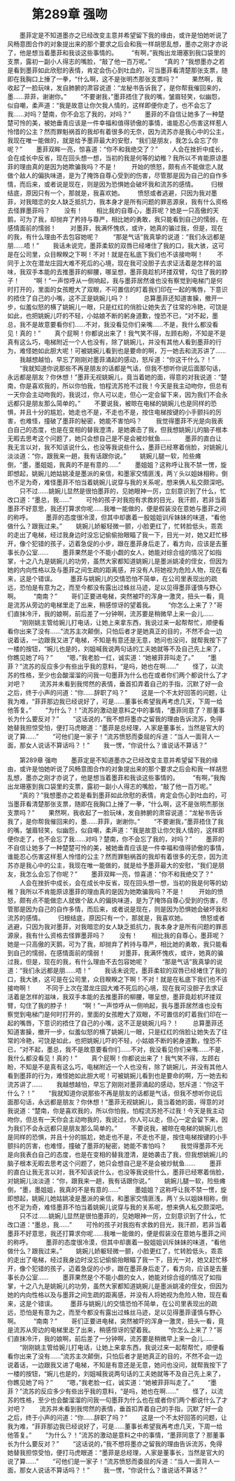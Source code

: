 # 　　第289章 强吻
　　墨菲定是不知道墨亦之已经改变主意并希望留下我的缘由，或许是怕她听说了风畅意图合作的对象提出来的那个要求之后会和我一样胡思乱想，墨亦之刚才亦说了，他是想当着墨菲和我谈这些事情的。
　　“有啊，”我掏出龙珊塞到我口袋里的支票，露初一副小人得志的嘴脸，“敲了他一百万呢。”
　　“真的？”我想墨亦之若是看到墨菲如此欣慰的表情，肯定会伤心到吐血的，可当墨菲看清楚那张支票，随即在我胸口上捶了一拳，“什么啊，这不是张明杰那张支票吗？”
　　果然啊，我收起了一脸玩味，发自肺腑的肃容说道：“龙秘书告诉我了，是你帮我催回来的，墨……菲菲，谢谢你。”
　　“不要谢我，”墨菲捂住了我的嘴，皱眉轻笑，似幽怨，似自嘲，柔声道：“我是故意让你欠我人情的，这样即便你走了，也不会忘了我……对吗？楚南，你不会忘了我的，对吗？”
　　墨菲的不自信让她多了一种楚楚可怜的美，被她垂青应该是一件幸福和值得骄傲的事情，谁能忍心伤害这样惹人怜惜的公主？然而罪魁祸首的我却有着很多的无奈，因为流苏亦是我心中的公主，我现在唯一能做的，就是给予墨菲最大的安慰，“我们是朋友，我怎么会忘了你呢？”
　　墨菲双眸一亮，惊喜道：“你不和我绝交了？”
　　人会在挫折中成长，会在成长中反省，现在回头想一想，当初的我是何等的幼稚？我所以不肯能原谅墨菲的理由真的是因为她欺骗我吗？不是！
　　开始的愤怒，颇有点不能做恋人就做个敌人的偏执味道，是为了掩饰自尊心受到的伤害，尽管那是因为自己的自作多情，而后来，或者说是现在，则是因为恐惧她会破坏我和流苏的感情。
　　归根结底，原因只有一个，那就是，我喜欢她。
　　愤怒或者逃避，只因为我对墨菲，对我暗恋的女人缺乏抵抗力，我本身才是所有问题的罪恶源泉，我有什么资格去怪罪墨菲吗？
　　没有！
　　相比我的自尊心，墨菲呢？她是一只高傲的天鹅，可为了我，却抛弃了矜持与尊严，相比她的勇敢，我只能看到自己的懦弱，在感情面前的懦弱！
　　对墨菲，我满怀愧疚，或许，她真的骗过我，但是，现在的我，有什么理由不去包容她呢？
　　“那是气话”我真挚的说道：“我们永远都是朋……唔！”
　　我话未说完，墨菲柔软的双唇已经堵住了我的口，我大骇，这可是在公司里，众目睽睽之下啊！不对！就是在私底下我们也不该接吻啊！
　　不同于上次在潜龙庄园大难不死后的心境，现在我可没胆子去求证活着是怎样的滋味，我双手本能的去推墨菲的柳腰，哪呈想，墨菲竟趁机环搂双臂，勾住了我的脖子！
　　“啊！”一声惊呼从一侧响起，我与墨菲居然谁也没有察觉到电梯门是何时打开的，里面的女孩瞪大了双眼，不可置信的盯着我们印在一起的嘴唇，下意识的捂住了自己的小嘴，这不正是姚婉儿吗？！
　　总算墨菲还知道害臊，撤开一步，似羞似怒的横了姚婉儿一眼，只是红红的俏脸让她失去了往常的冷艳，可饶是如此，也把姚婉儿吓的不轻，小姑娘不断的躬身道歉，惶恐不已，“对不起，墨总，我不是故意要看你们……不对，我没看见你们亲嘴……不是，我什么都没看见！真的！”
　　真个屁啊！你都说出来了！我气笑不得，左顾右盼，不知是不是真有这么巧，电梯附近一个人也没有，除了姚婉儿，并没有其他人看到墨菲的行为，难怪她如此胆大呢！可被姚婉儿看到也是要命的啊，万一她去和流苏讲了……
　　我越想越怕，早忘了刚刚对墨菲涌起的感动，怒斥道：“你这干什么？！”
　　“我就知道你说那些不再是朋友的话都是气话，但我不想听你说后面那句话，永远都是朋友？你休想！”墨菲无视姚婉儿，竟当着她的面，得意的对我说道：“楚南，你是喜欢我的，所以你怕我，怕程流苏抢不过我！今天是我主动吻你，但总有一天你会主动吻我的，我说过，你人可以走，但心一定会留下来，因为我们不会永远都只是朋友那么简单的。”
　　不要说我，被晾在电梯的姚婉儿也是同样的恐惧，并且十分的尴尬，她走也不是，不走也不是，按住电梯按键的小手颤抖的厉害，也难怪，撞破了墨菲的秘密，她能不害怕吗？
　　我觉得墨菲不光是向我表白自己的态度，也是在变相的替我澄清，是她袭击了我，但我想姚婉儿的脑子根本无暇去思考这个问题了，她只会想自己是不是会被炒鱿鱼……
　　墨菲的直白让我无言以对，我不知该说什么，也没等我说些什么，墨菲已经寒着俏脸，对姚婉儿淡淡道：“你，跟我来一趟，我有话跟你说。”
　　姚婉儿腿一软，险些瘫倒，“墨，墨姐姐，我真的不是有意的……”
　　墨姐姐？这称呼让我不禁一愣，旋即想起，姚婉儿她姑姚凌是墨派的亲信，和墨家交情匪浅，两丫头以姐妹相称，倒也不足为奇，难怪墨菲不怕当着姚婉儿说穿与我的关系呢，想来俩人私交颇深吧。
　　只不过……姚婉儿显然是很怕墨菲的，见她眼神一厉，立刻意识到了什么，忙改口道：“墨总，我……”
　　可怜的孩子对我抱有求救的目光，我汗颜，若非当着墨菲不好意思，我还打算求你呢……我唯一能做的，便是假装没在意她与墨菲之间的称呼。
　　墨菲的态度很冷漠，但其中却裹着一股姐姐训斥妹妹的味道，“看他做什么？跟我过来。”
　　姚婉儿娇躯轻微一颤，小脸更红了，忙转脸低头，乖乖的走出了电梯，经过我身边时没忘记偷偷抬眼瞄了我一下，目光一对，她又赶忙移开，像个犯错的孩子，迈着急促的小步，跟在墨菲身后走了，看方向，应该是去董事长办公室……
　　墨菲果然是个不能小觑的女人，她能对综合组的情况了如指掌，十之八九是姚婉儿的功劳，虽然大家都知道姚婉儿是墨派姚凌的侄女，但因为她的内向性格以及与墨菲之间生疏的距离感，并没有人将她视为危险人物，现在看来，这是个错误。
　　墨菲与姚婉儿的交情恐怕不简单，在公司里表现出的疏远，恐怕是有意为之，而至今都没有露出过蛛丝马迹，足以见得墨菲谨慎与野心啊。
　　“南南？”
　　哥们正要进电梯，突然被吓的浑身一激灵，扭头一看，竟是流苏从旁边的电梯里走了出来，稍感惊讶的望着我。
　　“你怎么上来了？”哥们直抹冷汗，我的娘啊，前后差了一分钟啊，流苏要是稍微早上来一会儿……
　　“刚刚姚主管给婉儿打电话，让她上来拿东西，我说过来一起帮帮忙，顺便看看你出来了没有……”流苏主次颠倒，只怕后者才是她真正的目的，不然不会一边说着话，一边跟我又进了电梯，不知是有意还是无意，她问也没问，就帮我按下了一楼的按钮，“婉儿也是的，刘姐喊我说两句话的工夫她就等不及自己先上来了，你瞧见她了吗？”
　　“嗯，”我老脸一红，诚实道：“她被菲菲叫走了。”
　　“墨菲？”流苏的反应多少有些出乎我的意料，“是吗，她也在啊……”
　　怪了，以流苏的性格，至少也会酸溜溜的问我一句墨菲为什么也在或者你们两个都说什么了才对吧？
　　流苏并未看到我愕然的表情，垂首扣弄着自己的手指，沉默了好一会之后，终于小声的问道：“你……辞职了吗？”
　　这是一个不太好回答的问题，让我为难，“菲菲那边我已经说好了，可是……董事长希望我再考虑几天，下周一给他答复。”
　　“为什么？！”流苏的激动是意料之中的事情，“墨菲同意了？那董事长为什么要反对？”
　　“这话说的，”我不想将墨亦之留我的理由告诉流苏，免得她替我担惊受怕，便打马虎眼道：“墨菲是总经理，人家是董事长，当然是官大的说了算……”
　　“可他们是一家子！”流苏愤怒而委屈的斥道：“当人一面背人一面，那女人说话不算话吗？！”
　　我一愣，“你说什么？谁说话不算话？”

　　第289章 强吻
　　墨菲定是不知道墨亦之已经改变主意并希望留下我的缘由，或许是怕她听说了风畅意图合作的对象提出来的那个要求之后会和我一样胡思乱想，墨亦之刚才亦说了，他是想当着墨菲和我谈这些事情的。
　　“有啊，”我掏出龙珊塞到我口袋里的支票，露初一副小人得志的嘴脸，“敲了他一百万呢。”
　　“真的？”我想墨亦之若是看到墨菲如此欣慰的表情，肯定会伤心到吐血的，可当墨菲看清楚那张支票，随即在我胸口上捶了一拳，“什么啊，这不是张明杰那张支票吗？”
　　果然啊，我收起了一脸玩味，发自肺腑的肃容说道：“龙秘书告诉我了，是你帮我催回来的，墨……菲菲，谢谢你。”
　　“不要谢我，”墨菲捂住了我的嘴，皱眉轻笑，似幽怨，似自嘲，柔声道：“我是故意让你欠我人情的，这样即便你走了，也不会忘了我……对吗？楚南，你不会忘了我的，对吗？”
　　墨菲的不自信让她多了一种楚楚可怜的美，被她垂青应该是一件幸福和值得骄傲的事情，谁能忍心伤害这样惹人怜惜的公主？然而罪魁祸首的我却有着很多的无奈，因为流苏亦是我心中的公主，我现在唯一能做的，就是给予墨菲最大的安慰，“我们是朋友，我怎么会忘了你呢？”
　　墨菲双眸一亮，惊喜道：“你不和我绝交了？”
　　人会在挫折中成长，会在成长中反省，现在回头想一想，当初的我是何等的幼稚？我所以不肯能原谅墨菲的理由真的是因为她欺骗我吗？不是！
　　开始的愤怒，颇有点不能做恋人就做个敌人的偏执味道，是为了掩饰自尊心受到的伤害，尽管那是因为自己的自作多情，而后来，或者说是现在，则是因为恐惧她会破坏我和流苏的感情。
　　归根结底，原因只有一个，那就是，我喜欢她。
　　愤怒或者逃避，只因为我对墨菲，对我暗恋的女人缺乏抵抗力，我本身才是所有问题的罪恶源泉，我有什么资格去怪罪墨菲吗？
　　没有！
　　相比我的自尊心，墨菲呢？她是一只高傲的天鹅，可为了我，却抛弃了矜持与尊严，相比她的勇敢，我只能看到自己的懦弱，在感情面前的懦弱！
　　对墨菲，我满怀愧疚，或许，她真的骗过我，但是，现在的我，有什么理由不去包容她呢？
　　“那是气话”我真挚的说道：“我们永远都是朋……唔！”
　　我话未说完，墨菲柔软的双唇已经堵住了我的口，我大骇，这可是在公司里，众目睽睽之下啊！不对！就是在私底下我们也不该接吻啊！
　　不同于上次在潜龙庄园大难不死后的心境，现在我可没胆子去求证活着是怎样的滋味，我双手本能的去推墨菲的柳腰，哪呈想，墨菲竟趁机环搂双臂，勾住了我的脖子！
　　“啊！”一声惊呼从一侧响起，我与墨菲居然谁也没有察觉到电梯门是何时打开的，里面的女孩瞪大了双眼，不可置信的盯着我们印在一起的嘴唇，下意识的捂住了自己的小嘴，这不正是姚婉儿吗？！
　　总算墨菲还知道害臊，撤开一步，似羞似怒的横了姚婉儿一眼，只是红红的俏脸让她失去了往常的冷艳，可饶是如此，也把姚婉儿吓的不轻，小姑娘不断的躬身道歉，惶恐不已，“对不起，墨总，我不是故意要看你们……不对，我没看见你们亲嘴……不是，我什么都没看见！真的！”
　　真个屁啊！你都说出来了！我气笑不得，左顾右盼，不知是不是真有这么巧，电梯附近一个人也没有，除了姚婉儿，并没有其他人看到墨菲的行为，难怪她如此胆大呢！可被姚婉儿看到也是要命的啊，万一她去和流苏讲了……
　　我越想越怕，早忘了刚刚对墨菲涌起的感动，怒斥道：“你这干什么？！”
　　“我就知道你说那些不再是朋友的话都是气话，但我不想听你说后面那句话，永远都是朋友？你休想！”墨菲无视姚婉儿，竟当着她的面，得意的对我说道：“楚南，你是喜欢我的，所以你怕我，怕程流苏抢不过我！今天是我主动吻你，但总有一天你会主动吻我的，我说过，你人可以走，但心一定会留下来，因为我们不会永远都只是朋友那么简单的。”
　　不要说我，被晾在电梯的姚婉儿也是同样的恐惧，并且十分的尴尬，她走也不是，不走也不是，按住电梯按键的小手颤抖的厉害，也难怪，撞破了墨菲的秘密，她能不害怕吗？
　　我觉得墨菲不光是向我表白自己的态度，也是在变相的替我澄清，是她袭击了我，但我想姚婉儿的脑子根本无暇去思考这个问题了，她只会想自己是不是会被炒鱿鱼……
　　墨菲的直白让我无言以对，我不知该说什么，也没等我说些什么，墨菲已经寒着俏脸，对姚婉儿淡淡道：“你，跟我来一趟，我有话跟你说。”
　　姚婉儿腿一软，险些瘫倒，“墨，墨姐姐，我真的不是有意的……”
　　墨姐姐？这称呼让我不禁一愣，旋即想起，姚婉儿她姑姚凌是墨派的亲信，和墨家交情匪浅，两丫头以姐妹相称，倒也不足为奇，难怪墨菲不怕当着姚婉儿说穿与我的关系呢，想来俩人私交颇深吧。
　　只不过……姚婉儿显然是很怕墨菲的，见她眼神一厉，立刻意识到了什么，忙改口道：“墨总，我……”
　　可怜的孩子对我抱有求救的目光，我汗颜，若非当着墨菲不好意思，我还打算求你呢……我唯一能做的，便是假装没在意她与墨菲之间的称呼。
　　墨菲的态度很冷漠，但其中却裹着一股姐姐训斥妹妹的味道，“看他做什么？跟我过来。”
　　姚婉儿娇躯轻微一颤，小脸更红了，忙转脸低头，乖乖的走出了电梯，经过我身边时没忘记偷偷抬眼瞄了我一下，目光一对，她又赶忙移开，像个犯错的孩子，迈着急促的小步，跟在墨菲身后走了，看方向，应该是去董事长办公室……
　　墨菲果然是个不能小觑的女人，她能对综合组的情况了如指掌，十之八九是姚婉儿的功劳，虽然大家都知道姚婉儿是墨派姚凌的侄女，但因为她的内向性格以及与墨菲之间生疏的距离感，并没有人将她视为危险人物，现在看来，这是个错误。
　　墨菲与姚婉儿的交情恐怕不简单，在公司里表现出的疏远，恐怕是有意为之，而至今都没有露出过蛛丝马迹，足以见得墨菲谨慎与野心啊。
　　“南南？”
　　哥们正要进电梯，突然被吓的浑身一激灵，扭头一看，竟是流苏从旁边的电梯里走了出来，稍感惊讶的望着我。
　　“你怎么上来了？”哥们直抹冷汗，我的娘啊，前后差了一分钟啊，流苏要是稍微早上来一会儿……
　　“刚刚姚主管给婉儿打电话，让她上来拿东西，我说过来一起帮帮忙，顺便看看你出来了没有……”流苏主次颠倒，只怕后者才是她真正的目的，不然不会一边说着话，一边跟我又进了电梯，不知是有意还是无意，她问也没问，就帮我按下了一楼的按钮，“婉儿也是的，刘姐喊我说两句话的工夫她就等不及自己先上来了，你瞧见她了吗？”
　　“嗯，”我老脸一红，诚实道：“她被菲菲叫走了。”
　　“墨菲？”流苏的反应多少有些出乎我的意料，“是吗，她也在啊……”
　　怪了，以流苏的性格，至少也会酸溜溜的问我一句墨菲为什么也在或者你们两个都说什么了才对吧？
　　流苏并未看到我愕然的表情，垂首扣弄着自己的手指，沉默了好一会之后，终于小声的问道：“你……辞职了吗？”
　　这是一个不太好回答的问题，让我为难，“菲菲那边我已经说好了，可是……董事长希望我再考虑几天，下周一给他答复。”
　　“为什么？！”流苏的激动是意料之中的事情，“墨菲同意了？那董事长为什么要反对？”
　　“这话说的，”我不想将墨亦之留我的理由告诉流苏，免得她替我担惊受怕，便打马虎眼道：“墨菲是总经理，人家是董事长，当然是官大的说了算……”
　　“可他们是一家子！”流苏愤怒而委屈的斥道：“当人一面背人一面，那女人说话不算话吗？！”
　　我一愣，“你说什么？谁说话不算话？”
